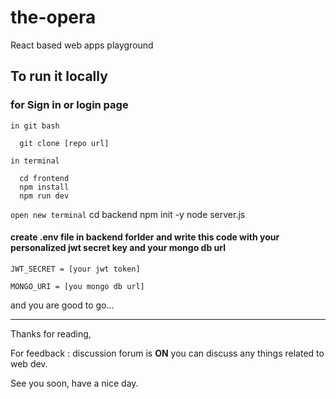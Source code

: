 # the-opera
React based web apps playground

## To run it locally 


### for Sign in or login page 

`in git bash`

      git clone [repo url]

`in terminal`      

      cd frontend 
      npm install
      npm run dev


`open new terminal`
      cd backend
      npm init -y
      node server.js

#### create .env file in backend forlder and write this code with your personalized jwt secret key and your mongo db url

    JWT_SECRET = [your jwt token]

    MONGO_URI = [you mongo db url]

and you are good to go...

----

Thanks for reading, 

For feedback : discussion forum is **ON** you can discuss any things related to web dev. 

 See you soon, have a nice day.
